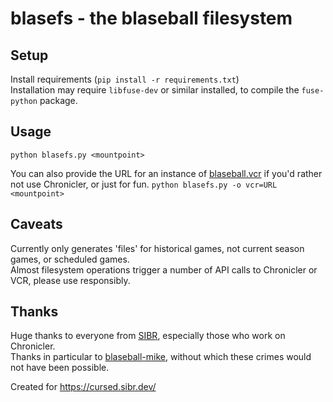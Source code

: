 # blasefs - the blaseball filesystem

## Setup
Install requirements (`pip install -r requirements.txt`)  
Installation may require `libfuse-dev` or similar installed, to compile the `fuse-python` package.  

## Usage
`python blasefs.py <mountpoint>`

You can also provide the URL for an instance of [blaseball.vcr](https://github.com/alisww/blaseball.vcr)
if you'd rather not use Chronicler, or just for fun.
`python blasefs.py -o vcr=URL <mountpoint>`

## Caveats
Currently only generates 'files' for historical games, not current season games, or scheduled games.  
Almost filesystem operations trigger a number of API calls to Chronicler or VCR, please use responsibly.

## Thanks
Huge thanks to everyone from [SIBR](https://sibr.dev/), especially those who work on Chronicler.  
Thanks in particular to [blaseball-mike](https://github.com/jmaliksi/blaseball-mike/), without which these
crimes would not have been possible.  

Created for https://cursed.sibr.dev/
